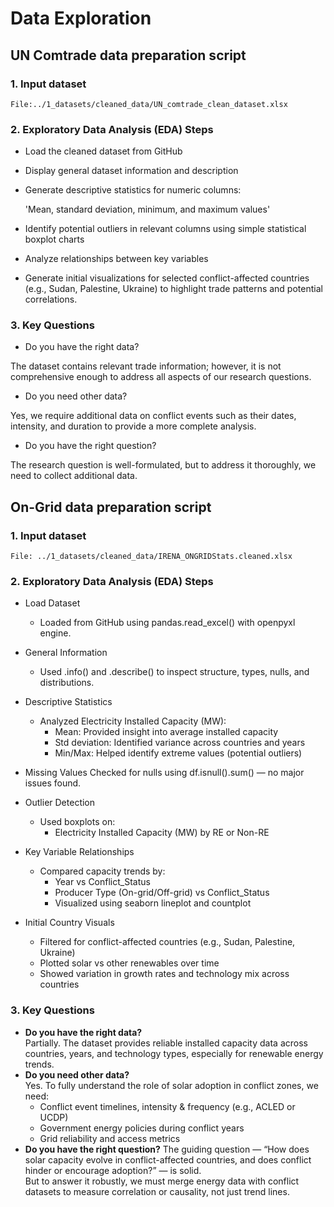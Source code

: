 # Data Exploration

<!-- markdownlint-disable MD031 MD033 MD004 MD009 MD013 MD045 -->

## UN Comtrade data preparation script

### 1. **Input dataset**  

    File:../1_datasets/cleaned_data/UN_comtrade_clean_dataset.xlsx

### 2. Exploratory Data Analysis (EDA) Steps

- Load the cleaned dataset from GitHub

- Display general dataset information and description

- Generate descriptive statistics for numeric columns:
  
   'Mean, standard deviation, minimum, and maximum values'

- Identify potential outliers in relevant columns using simple statistical
   boxplot charts

- Analyze relationships between key variables

- Generate initial visualizations for selected conflict-affected countries
  (e.g., Sudan, Palestine, Ukraine) to highlight trade patterns and potential correlations.

### 3. Key Questions

- Do you have the right data?

The dataset contains relevant trade information; however, it is not
 comprehensive enough to address all aspects of our research questions.

- Do you need other data?

Yes, we require additional data on conflict events such as their dates,
intensity, and duration to provide a more complete analysis.

- Do you have the right question?
  
The research question is well-formulated, but to address it thoroughly, we need
 to collect additional data.

## On-Grid data preparation script

### 1. Input dataset

    File: ../1_datasets/cleaned_data/IRENA_ONGRIDStats.cleaned.xlsx  

### 2. Exploratory Data Analysis (EDA) Steps

- Load Dataset
  - Loaded from GitHub using pandas.read_excel() with openpyxl engine.

- General Information
  - Used .info() and .describe() to inspect structure, types, nulls, and distributions.

- Descriptive Statistics
  - Analyzed Electricity Installed Capacity (MW):  
    - Mean: Provided insight into average installed capacity
    - Std deviation: Identified variance across countries and years
    - Min/Max: Helped identify extreme values (potential outliers)

- Missing Values
Checked for nulls using df.isnull().sum() — no major issues found.

- Outlier Detection
  - Used boxplots on:
    - Electricity Installed Capacity (MW) by RE or Non-RE

- Key Variable Relationships
  - Compared capacity trends by:
    - Year vs Conflict_Status
    - Producer Type (On-grid/Off-grid) vs Conflict_Status
    - Visualized using seaborn lineplot and countplot

- Initial Country Visuals
  - Filtered for conflict-affected countries (e.g., Sudan, Palestine, Ukraine)
  - Plotted solar vs other renewables over time
  - Showed variation in growth rates and technology mix across countries

### 3. Key Questions

- **Do you have the right data?**  
 Partially. The dataset provides reliable installed capacity data across countries, years, and technology types, especially for renewable energy trends.
- **Do you need other data?**  
 Yes. To fully understand the role of solar adoption in conflict zones, we need:
  - Conflict event timelines, intensity & frequency (e.g., ACLED or UCDP)
  - Government energy policies during conflict years
  - Grid reliability and access metrics
- **Do you have the right question?**
 The guiding question — “How does solar capacity evolve in conflict-affected countries, and does conflict hinder or encourage adoption?” — is solid.  
But to answer it robustly, we must merge energy data with conflict datasets to measure correlation or causality, not just trend lines.
